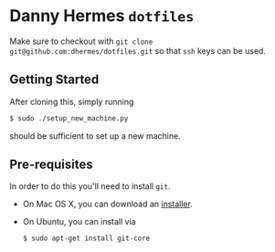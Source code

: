 Danny Hermes `dotfiles`
========================

Make sure to checkout with `git clone git@github.com:dhermes/dotfiles.git`
so that `ssh` keys can be used.


## Getting Started

After cloning this, simply running

```sh
$ sudo ./setup_new_machine.py
```

should be sufficient to set up a new machine.

## Pre-requisites

In order to do this you'll need to install `git`.

- On Mac OS X, you can download an [installer][1].
- On Ubuntu, you can install via

  ```sh
  $ sudo apt-get install git-core
  ```

[1]: http://git-scm.com/download/mac

